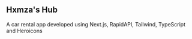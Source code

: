 ## Hxmza's Hub

A car rental app developed using Next.js, RapidAPI, Tailwind, TypeScript and Heroicons